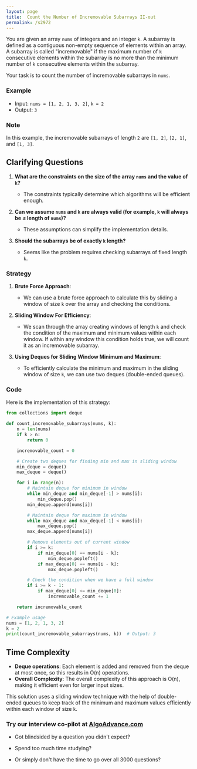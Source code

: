 ```yaml
---
layout: page
title:  Count the Number of Incremovable Subarrays II-out
permalink: /s2972
---
```

You are given an array `nums` of integers and an integer `k`. A subarray is defined as a contiguous non-empty sequence of elements within an array. A subarray is called "incremovable" if the maximum number of `k` consecutive elements within the subarray is no more than the minimum number of `k` consecutive elements within the subarray. 

Your task is to count the number of incremovable subarrays in `nums`.

### Example
- Input: `nums = [1, 2, 1, 3, 2]`, `k = 2`
- Output: `3`

### Note
In this example, the incremovable subarrays of length `2` are `[1, 2]`, `[2, 1]`, and `[1, 3]`.

## Clarifying Questions
1. **What are the constraints on the size of the array `nums` and the value of `k`?** 
   - The constraints typically determine which algorithms will be efficient enough.
 
2. **Can we assume `nums` and `k` are always valid (for example, `k` will always be ≤ length of `nums`)?** 
   - These assumptions can simplify the implementation details.
 
3. **Should the subarrays be of exactly `k` length?**
   - Seems like the problem requires checking subarrays of fixed length `k`.

### Strategy
1. **Brute Force Approach**:
   - We can use a brute force approach to calculate this by sliding a window of size `k` over the array and checking the conditions.
   
2. **Sliding Window For Efficiency**:
   - We scan through the array creating windows of length `k` and check the condition of the maximum and minimum values within each window. If within any window this condition holds true, we will count it as an incremovable subarray.

3. **Using Deques for Sliding Window Minimum and Maximum**:
   - To efficiently calculate the minimum and maximum in the sliding window of size `k`, we can use two deques (double-ended queues).

### Code
Here is the implementation of this strategy:

```python
from collections import deque

def count_incremovable_subarrays(nums, k):
    n = len(nums)
    if k > n:
        return 0

    incremovable_count = 0

    # Create two deques for finding min and max in sliding window
    min_deque = deque()
    max_deque = deque()

    for i in range(n):
        # Maintain deque for minimum in window
        while min_deque and min_deque[-1] > nums[i]:
            min_deque.pop()
        min_deque.append(nums[i])

        # Maintain deque for maximum in window
        while max_deque and max_deque[-1] < nums[i]:
            max_deque.pop()
        max_deque.append(nums[i])

        # Remove elements out of current window
        if i >= k:
            if min_deque[0] == nums[i - k]:
                min_deque.popleft()
            if max_deque[0] == nums[i - k]:
                max_deque.popleft()

        # Check the condition when we have a full window
        if i >= k - 1:
            if max_deque[0] <= min_deque[0]:
                incremovable_count += 1

    return incremovable_count

# Example usage
nums = [1, 2, 1, 3, 2]
k = 2
print(count_incremovable_subarrays(nums, k))  # Output: 3
```

## Time Complexity
- **Deque operations**: Each element is added and removed from the deque at most once, so this results in O(n) operations.
- **Overall Complexity**: The overall complexity of this approach is O(n), making it efficient even for larger input sizes.

This solution uses a sliding window technique with the help of double-ended queues to keep track of the minimum and maximum values efficiently within each window of size `k`.


### Try our interview co-pilot at [AlgoAdvance.com](https://algoAdvance.com)

- Got blindsided by a question you didn't expect?

- Spend too much time studying?

- Or simply don't have the time to go over all 3000 questions?

